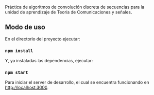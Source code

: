 Práctica de algoritmos de convolución discreta de secuencias para la unidad de aprendizaje de Teoría de Comunicaciones y señales.

## Modo de uso

En el directorio del proyecto ejecutar:
### `npm install`

Y, ya instaladas las dependencias, ejecutar:
### `npm start`

Para iniciar el server de desarrollo, el cual se encuentra funcionando en [http://localhost:3000](http://localhost:3000).

